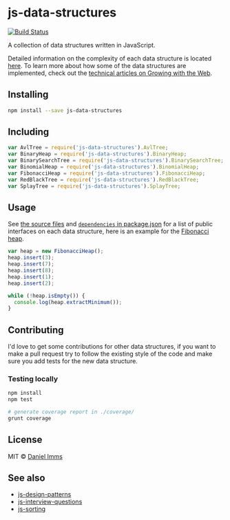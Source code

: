 # js-data-structures

[![Build Status](https://travis-ci.org/gwtw/js-data-structures.svg?branch=master)](http://travis-ci.org/gwtw/js-data-structures)

A collection of data structures written in JavaScript.

Detailed information on the complexity of each data structure is located [here](lib). To learn more about how some of the data structures are implemented, check out the [technical articles on Growing with the Web](http://www.growingwiththeweb.com/p/explore.html?t=Data%20structure).

## Installing

```bash
npm install --save js-data-structures
```

## Including

```javascript
var AvlTree = require('js-data-structures').AvlTree;
var BinaryHeap = require('js-data-structures').BinaryHeap;
var BinarySearchTree = require('js-data-structures').BinarySearchTree;
var BinomialHeap = require('js-data-structures').BinomialHeap;
var FibonacciHeap = require('js-data-structures').FibonacciHeap;
var RedBlackTree = require('js-data-structures').RedBlackTree;
var SplayTree = require('js-data-structures').SplayTree;
```

## Usage

See [the source files](lib) and [`dependencies` in package.json](https://github.com/gwtw/js-data-structures/blob/master/package.json) for a list of public interfaces on each data structure, here is an example for the [Fibonacci heap](https://github.com/gwtw/js-fibonacci-heap).

```javascript
var heap = new FibonacciHeap();
heap.insert(3);
heap.insert(7);
heap.insert(8);
heap.insert(1);
heap.insert(2);

while (!heap.isEmpty()) {
  console.log(heap.extractMinimum());
}
```


## Contributing

I'd love to get some contributions for other data structures, if you want to make a pull request try to follow the existing style of the code and make sure you add tests for the new data structure.

### Testing locally

```bash
npm install
npm test

# generate coverage report in ./coverage/
grunt coverage
```



## License

MIT © [Daniel Imms](http://www.growingwiththeweb.com)



## See also

* [js-design-patterns](https://github.com/gwtw/js-design-patterns)
* [js-interview-questions](https://github.com/gwtw/js-interview-questions)
* [js-sorting](https://github.com/gwtw/js-sorting)
